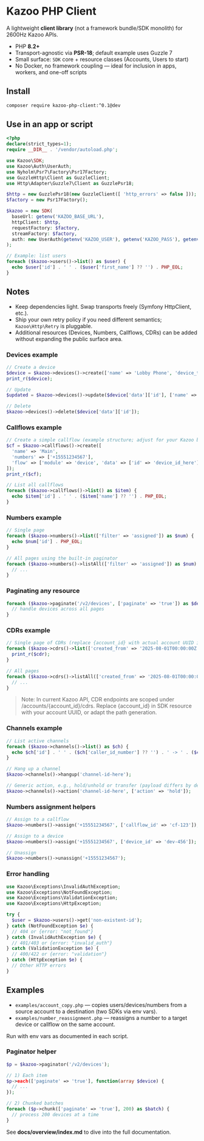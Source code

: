 # Kazoo PHP Client

A lightweight **client library** (not a framework bundle/SDK monolith) for 2600Hz Kazoo APIs.
- PHP **8.2+**
- Transport-agnostic via **PSR-18**; default example uses Guzzle 7
- Small surface: `SDK` core + resource classes (Accounts, Users to start)
- No Docker, no framework coupling — ideal for inclusion in apps, workers, and one-off scripts

## Install

```bash
composer require kazoo-php-client:^0.1@dev
```

## Use in an app or script

```php
<?php
declare(strict_types=1);
require __DIR__ . '/vendor/autoload.php';

use Kazoo\SDK;
use Kazoo\Auth\UserAuth;
use Nyholm\Psr7\Factory\Psr17Factory;
use GuzzleHttp\Client as GuzzleClient;
use Http\Adapter\Guzzle7\Client as GuzzlePsr18;

$http = new GuzzlePsr18(new GuzzleClient([ 'http_errors' => false ]));
$factory = new Psr17Factory();

$kazoo = new SDK(
  baseUrl: getenv('KAZOO_BASE_URL'),
  httpClient: $http,
  requestFactory: $factory,
  streamFactory: $factory,
  auth: new UserAuth(getenv('KAZOO_USER'), getenv('KAZOO_PASS'), getenv('KAZOO_REALM'))
);

// Example: list users
foreach ($kazoo->users()->list() as $user) {
  echo $user['id'] . ' ' . ($user['first_name'] ?? '') . PHP_EOL;
}
```

## Notes
- Keep dependencies light. Swap transports freely (Symfony HttpClient, etc.).
- Ship your own retry policy if you need different semantics; `Kazoo\Http\Retry` is pluggable.
- Additional resources (Devices, Numbers, Callflows, CDRs) can be added without expanding the public surface area.
### Devices example
```php
// Create a device
$device = $kazoo->devices()->create(['name' => 'Lobby Phone', 'device_type' => 'sip_device']);
print_r($device);

// Update
$updated = $kazoo->devices()->update($device['data']['id'], ['name' => 'Front Lobby Phone']);

// Delete
$kazoo->devices()->delete($device['data']['id']);
```

### Callflows example
```php
// Create a simple callflow (example structure; adjust for your Kazoo build)
$cf = $kazoo->callflows()->create([
  'name' => 'Main',
  'numbers' => ['+15551234567'],
  'flow' => ['module' => 'device', 'data' => ['id' => 'device_id_here']]
]);
print_r($cf);

// List all callflows
foreach ($kazoo->callflows()->list() as $item) {
  echo $item['id'] . ' ' . ($item['name'] ?? '') . PHP_EOL;
}
```


### Numbers example
```php
// Single page
foreach ($kazoo->numbers()->list(['filter' => 'assigned']) as $num) {
  echo $num['id'] . PHP_EOL;
}

// All pages using the built-in paginator
foreach ($kazoo->numbers()->listAll(['filter' => 'assigned']) as $num) {
  // ...
}
```

### Paginating any resource
```php
foreach ($kazoo->paginate('/v2/devices', ['paginate' => 'true']) as $device) {
  // handle devices across all pages
}
```


### CDRs example
```php
// Single page of CDRs (replace {account_id} with actual account UUID in endpoint paths)
foreach ($kazoo->cdrs()->list(['created_from' => '2025-08-01T00:00:00Z']) as $cdr) {
  print_r($cdr);
}

// All pages
foreach ($kazoo->cdrs()->listAll(['created_from' => '2025-08-01T00:00:00Z']) as $cdr) {
  // ...
}
```

> Note: In current Kazoo API, CDR endpoints are scoped under /accounts/{account_id}/cdrs.
> Replace {account_id} in SDK resource with your account UUID, or adapt the path generation.


### Channels example
```php
// List active channels
foreach ($kazoo->channels()->list() as $ch) {
  echo $ch['id'] . ' ' . ($ch['caller_id_number'] ?? '') . ' -> ' . ($ch['callee_id_number'] ?? '') . PHP_EOL;
}

// Hang up a channel
$kazoo->channels()->hangup('channel-id-here');

// Generic action, e.g., hold/unhold or transfer (payload differs by deployment)
$kazoo->channels()->action('channel-id-here', ['action' => 'hold']);
```


### Numbers assignment helpers
```php
// Assign to a callflow
$kazoo->numbers()->assign('+15551234567', ['callflow_id' => 'cf-123']);

// Assign to a device
$kazoo->numbers()->assign('+15551234567', ['device_id' => 'dev-456']);

// Unassign
$kazoo->numbers()->unassign('+15551234567');
```


### Error handling
```php
use Kazoo\Exceptions\InvalidAuthException;
use Kazoo\Exceptions\NotFoundException;
use Kazoo\Exceptions\ValidationException;
use Kazoo\Exceptions\HttpException;

try {
  $user = $kazoo->users()->get('non-existent-id');
} catch (NotFoundException $e) {
  // 404 or {error: "not_found"}
} catch (InvalidAuthException $e) {
  // 401/403 or {error: "invalid_auth"}
} catch (ValidationException $e) {
  // 400/422 or {error: "validation"}
} catch (HttpException $e) {
  // Other HTTP errors
}
```


## Examples
- `examples/account_copy.php` — copies users/devices/numbers from a source account to a destination (two SDKs via env vars).
- `examples/number_reassignment.php` — reassigns a number to a target device or callflow on the same account.

Run with env vars as documented in each script.


### Paginator helper
```php
$p = $kazoo->paginator('/v2/devices');

// 1) Each item
$p->each(['paginate' => 'true'], function(array $device) {
  // ...
});

// 2) Chunked batches
foreach ($p->chunk(['paginate' => 'true'], 200) as $batch) {
  // process 200 devices at a time
}
```


See **docs/overview/index.md** to dive into the full documentation.
